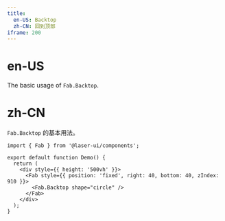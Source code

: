 ```yaml
---
title:
  en-US: Backtop
  zh-CN: 回到顶部
iframe: 200
---
```


# en-US

The basic usage of `Fab.Backtop`.

# zh-CN

`Fab.Backtop` 的基本用法。

```tsx
import { Fab } from '@laser-ui/components';

export default function Demo() {
  return (
    <div style={{ height: '500vh' }}>
      <Fab style={{ position: 'fixed', right: 40, bottom: 40, zIndex: 910 }}>
        <Fab.Backtop shape="circle" />
      </Fab>
    </div>
  );
}
```
